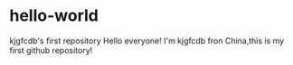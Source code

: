 # hello-world
kjgfcdb's first repository
Hello everyone!
  I'm kjgfcdb fron China,this is my first github repository!
